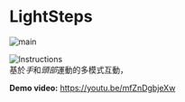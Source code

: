 # LightSteps


![main](https://i.imgur.com/xnZHk4A.jpg)  
  
![Instructions](https://i.imgur.com/0RxDVLr.png)    
基於*手*和*頭部*運動的多模式互動，  
    
      
        

**Demo video:** https://youtu.be/mfZnDgbjeXw  
